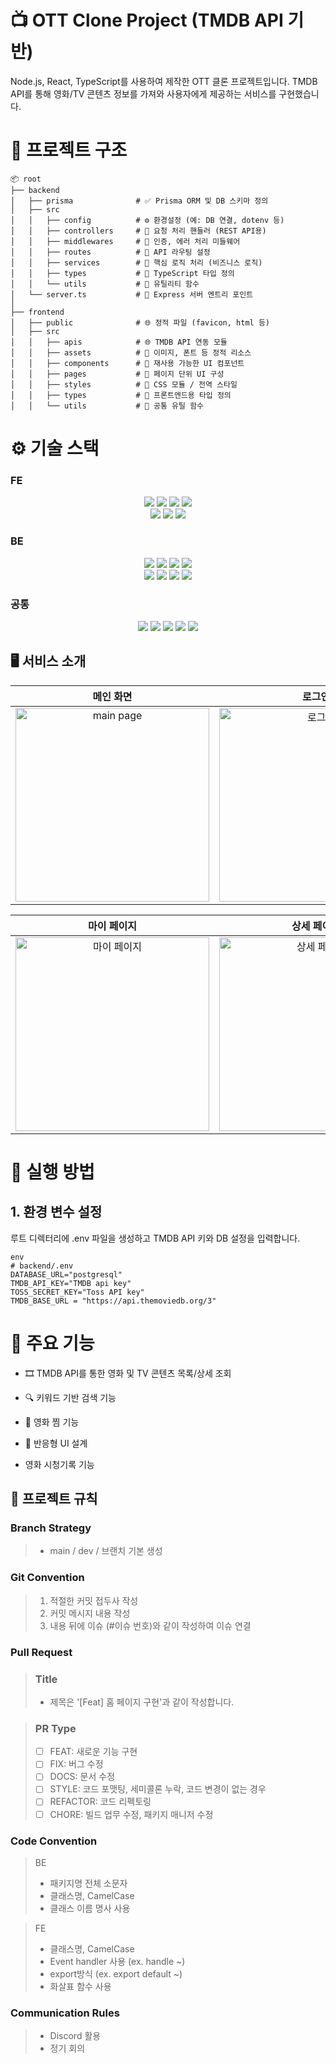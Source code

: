 # 📺 OTT Clone Project (TMDB API 기반)

Node.js, React, TypeScript를 사용하여 제작한 OTT 클론 프로젝트입니다. TMDB API를 통해 영화/TV 콘텐츠 정보를 가져와 사용자에게 제공하는 서비스를 구현했습니다.

# 📁 프로젝트 구조

```
📦 root
├── backend
│   ├── prisma              # ✅ Prisma ORM 및 DB 스키마 정의
│   ├── src
│   │   ├── config          # ⚙️ 환경설정 (예: DB 연결, dotenv 등)
│   │   ├── controllers     # 📡 요청 처리 핸들러 (REST API용)
│   │   ├── middlewares     # 🧱 인증, 에러 처리 미들웨어
│   │   ├── routes          # 🚦 API 라우팅 설정
│   │   ├── services        # 🧠 핵심 로직 처리 (비즈니스 로직)
│   │   ├── types           # 🧾 TypeScript 타입 정의
│   │   └── utils           # 🔧 유틸리티 함수
│   └── server.ts           # 🚀 Express 서버 엔트리 포인트
│
├── frontend
│   ├── public              # 🌐 정적 파일 (favicon, html 등)
│   ├── src
│   │   ├── apis            # 🌐 TMDB API 연동 모듈
│   │   ├── assets          # 🎨 이미지, 폰트 등 정적 리소스
│   │   ├── components      # 🧩 재사용 가능한 UI 컴포넌트
│   │   ├── pages           # 📄 페이지 단위 UI 구성
│   │   ├── styles          # 💅 CSS 모듈 / 전역 스타일
│   │   ├── types           # 🧾 프론트엔드용 타입 정의
│   │   └── utils           # 🔧 공통 유틸 함수
```

# ⚙️ 기술 스택

### FE
<div align=center>

  <img src="https://img.shields.io/badge/react-00A8E1?style=for-the-badge&logo=react&logoColor=black">
  <img src="https://img.shields.io/badge/css3-1572B6?style=for-the-badge&logo=css3&logoColor=white">
  <img src="https://img.shields.io/badge/prettier-FF4F8B?style=for-the-badge&logo=prettier&logoColor=white">
  <img src="https://img.shields.io/badge/ESLint-4B32C3?style=for-the-badge&logo=ESLint&logoColor=white">
  <br>

  <img src="https://img.shields.io/badge/axios-6935D3?style=for-the-badge&logo=axios&logoColor=white">
  <img src="https://img.shields.io/badge/typescript-3178C6?style=for-the-badge&logo=typescript&logoColor=white">
  <img src="https://img.shields.io/badge/npm-ED1C24?style=for-the-badge&logo=npm&logoColor=white">
  <br>
</div>

### BE
<div align=center>
  <img src="https://img.shields.io/badge/typescript-3178C6?style=for-the-badge&logo=typescript&logoColor=white">
  <img src="https://img.shields.io/badge/Node.js-5FA04E?style=for-the-badge&logo=Node.js&logoColor=black">
  <img src="https://img.shields.io/badge/linux-FCC624?style=for-the-badge&logo=linux&logoColor=black">
  <img src="https://img.shields.io/badge/prettier-FF4F8B?style=for-the-badge&logo=prettier&logoColor=white">
  <br>
  <img src="https://img.shields.io/badge/Express-000000?style=for-the-badge&logo=Express&logoColor=white">
  <img src="https://img.shields.io/badge/nginx-006272?style=for-the-badge&logo=nginx&logoColor=green">
  <img src="https://img.shields.io/badge/npm-ED1C24?style=for-the-badge&logo=npm&logoColor=white">
  <img src="https://img.shields.io/badge/ESLint-4B32C3?style=for-the-badge&logo=ESLint&logoColor=white">
  <br>
</div>

### 공통
<div align=center>

  <img src="https://img.shields.io/badge/figma-EF2D5E?style=for-the-badge&logo=figma&logoColor=black">
  <img src="https://img.shields.io/badge/git-F05032?style=for-the-badge&logo=git&logoColor=white">
  <img src="https://img.shields.io/badge/github-181717?style=for-the-badge&logo=github&logoColor=white">
  <img src="https://img.shields.io/badge/discord-5865F2?style=for-the-badge&logo=discord&logoColor=white">
  <img src="https://img.shields.io/badge/notion-000000?style=for-the-badge&logo=notion&logoColor=white">
</div> 


## 🖥️ 서비스 소개
|   메인 화면  |  로그인  |   회원가입   |
|:--------:|:------:|:--------:|
| <img width="310" alt="main page" src="https://github.com/user-attachments/assets/24024b18-48b0-4d9a-b9a0-d74b348f96af" /> |<img width="310" alt="로그인" src="https://github.com/user-attachments/assets/b916ca7b-f74a-40d4-8e5d-395dc9ea7d68" /> | <img width="310" alt="스크린샷 2025-05-08 오전 11 37 09" src="https://github.com/user-attachments/assets/b677cf26-c549-4bc1-b1b3-430abb86bf8b" />|

|                                                                                                          마이 페이지                                                                                                          |                                                                                                              상세 페이지                                                                                                               |                                                                                                             찜 및 시청 기록                                                                                                            |
|:---------------------------------------------------------------------------------------------------------------------------------------------------------------------------------------------------------------------------:|:--------------------------------------------------------------------------------------------------------------------------------------------------------------------------------------------------------------------------------------:|:------------------------------------------------------------------------------------------------------------------------------------------------------------------------------------------------------------------------------:|
| <img width="310" alt="마이 페이지" src="https://github.com/user-attachments/assets/2c77939b-9cfe-4639-a5f8-5c3c0242b35d" />| <img width="310" alt="상세 페이지" src="https://github.com/user-attachments/assets/b3fc7d9f-cab5-4b7b-a8f0-2647713365b4" />| <img width="310" alt="찜 및 시청 기록" src="https://github.com/user-attachments/assets/fcbe0b82-3740-4d30-8f88-7a1dd8e3fc34" />|

# 🚀 실행 방법

## 1. 환경 변수 설정

루트 디렉터리에 .env 파일을 생성하고 TMDB API 키와 DB 설정을 입력합니다.

```
env
# backend/.env
DATABASE_URL="postgresql"
TMDB_API_KEY="TMDB api key"
TOSS_SECRET_KEY="Toss API key"
TMDB_BASE_URL = "https://api.themoviedb.org/3"
```

# 🌟 주요 기능

- 🎞 TMDB API를 통한 영화 및 TV 콘텐츠 목록/상세 조회

- 🔍 키워드 기반 검색 기능

- 📌 영화 찜 기능
  
- 📱 반응형 UI 설계

- 영화 시청기록 기능

## 📑 프로젝트 규칙

### Branch Strategy
> - main / dev / 브랜치 기본 생성 


### Git Convention
> 1. 적절한 커밋 접두사 작성
> 2. 커밋 메시지 내용 작성
> 3. 내용 뒤에 이슈 (#이슈 번호)와 같이 작성하여 이슈 연결

### Pull Request
> ### Title
> * 제목은 '[Feat] 홈 페이지 구현'과 같이 작성합니다.

> ### PR Type
  > - [ ] FEAT: 새로운 기능 구현
  > - [ ] FIX: 버그 수정
  > - [ ] DOCS: 문서 수정
  > - [ ] STYLE: 코드 포맷팅, 세미콜론 누락, 코드 변경이 없는 경우
  > - [ ] REFACTOR: 코드 리펙토링
  > - [ ] CHORE: 빌드 업무 수정, 패키지 매니저 수정

### Code Convention
>BE
> - 패키지명 전체 소문자
> - 클래스명, CamelCase
> - 클래스 이름 명사 사용


> FE
> - 클래스명, CamelCase
> - Event handler 사용 (ex. handle ~)
> - export방식 (ex. export default ~)
> - 화살표 함수 사용

### Communication Rules
> - Discord 활용
> - 정기 회의
